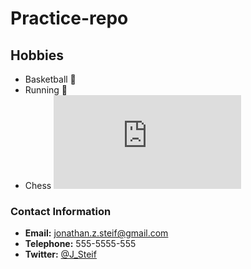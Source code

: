 # Practice-repo

## Hobbies
- Basketball :basketball:
- Running :runner:
- Chess ![](http://www.iconshock.com/icons/brilliant/sports/chess-icon.html)


### Contact Information
-  **Email:** jonathan.z.steif@gmail.com
-  **Telephone:** 555-5555-555
-  **Twitter:** [@J_Steif](https://twitter.com/J_Steif) 
